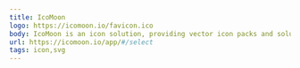 ```yaml
---
title: IcoMoon
logo: https://icomoon.io/favicon.ico
body: IcoMoon is an icon solution, providing vector icon packs and solutions for hosting icons as SVGs or fonts.
url: https://icomoon.io/app/#/select
tags: icon,svg
---
```

